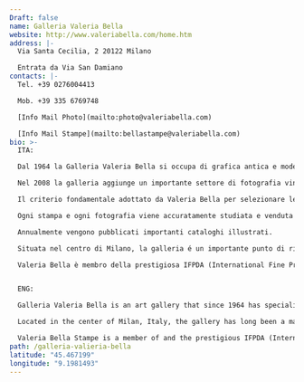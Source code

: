 ```yaml
---
Draft: false
name: Galleria Valeria Bella
website: http://www.valeriabella.com/home.htm
address: |-
  Via Santa Cecilia, 2 20122 Milano

  Entrata da Via San Damiano
contacts: |-
  Tel. +39 0276004413

  Mob. +39 335 6769748

  [Info Mail Photo](mailto:photo@valeriabella.com)

  [Info Mail Stampe](mailto:bellastampe@valeriabella.com)
bio: >-
  ITA:

  Dal 1964 la Galleria Valeria Bella si occupa di grafica antica e moderna, operando sia sul mercato nazionale che su quello internazionale.

  Nel 2008 la galleria aggiunge un importante settore di fotografia vintage e contemporanea.

  Il criterio fondamentale adottato da Valeria Bella per selezionare le opere che offre alla sua esigente clientela è quello della qualità, che caratterizza sia i lavori degli artisti più importanti che quelli di autori meno noti.

  Ogni stampa e ogni fotografia viene accuratamente studiata e venduta accompagnata da un certificato che ne garantisce l'autenticità.

  Annualmente vengono pubblicati importanti cataloghi illustrati.

  Situata nel centro di Milano, la galleria é un importante punto di riferimento per collezionisti e studiosi.

  Valeria Bella è membro della prestigiosa IFPDA (International Fine Print Dealer Association) con sede a New York, è socio sostenitore di Camera Centro Italiano per la Fotografia con sede a Torino, e membro del CINOA (Confederation Internationale des Negociants en Ouvres d'Art).


  ENG:

  Galleria Valeria Bella is an art gallery that since 1964 has specialized in fine old master and modern prints. The gallery maintains a large inventory of museum quality prints by major and minor artists from the early Renaissance to the present. In 2008 the gallery has added a department of vintage and contemporary photography. Each print and photograph is carefully studied, catalogued and sold with a certificate of authenticity. The gallery publishes yearly fully illustrated catalogues.

  Located in the center of Milan, Italy, the gallery has long been a major reference point for collectors and scholars alike.

  Valeria Bella Stampe is a member of and the prestigious IFPDA (International Fine Print Dealer Association), is a sustaining member of Camera Centro Italiano per la Fotografia in Torino, and member of CINOA (Confederation Internationale des Negociantes en Oeuvres d’Art.
path: /galleria-valieria-bella
latitude: "45.467199"
longitude: "9.1981493"
---
```

